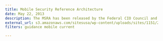 ```yaml
---
title: Mobile Security Reference Architecture
date: May 22, 2013
description: The MSRA has been released by the Federal CIO Council and the Department of Homeland Security to assist Federal Departments and Agencies in the secure implementation of mobile solutions through their enterprise architectures.
external_url: s3.amazonaws.com/sitesusa/wp-content/uploads/sites/1151/2016/10/Mobile-Security-Reference-Architecture.pdf
filters: guidance mobile current

---
```

